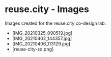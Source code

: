 # reuse.city - Images

Images created for the reuse.city co-design lab:

 - [IMG_20210325_090519.jpg]
 - [IMG_20210402_144357.jpg]
 - [IMG_20210406_113129.jpg]
 - [reuse-city-sq.png]
